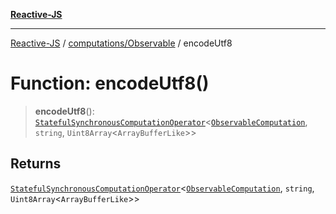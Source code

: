 [**Reactive-JS**](../../../README.md)

***

[Reactive-JS](../../../README.md) / [computations/Observable](../README.md) / encodeUtf8

# Function: encodeUtf8()

> **encodeUtf8**(): [`StatefulSynchronousComputationOperator`](../../type-aliases/StatefulSynchronousComputationOperator.md)\<[`ObservableComputation`](../interfaces/ObservableComputation.md), `string`, `Uint8Array`\<`ArrayBufferLike`\>\>

## Returns

[`StatefulSynchronousComputationOperator`](../../type-aliases/StatefulSynchronousComputationOperator.md)\<[`ObservableComputation`](../interfaces/ObservableComputation.md), `string`, `Uint8Array`\<`ArrayBufferLike`\>\>
